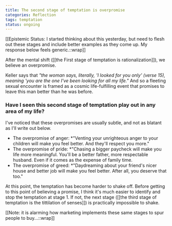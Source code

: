 ```yaml
---
title: The second stage of temptation is overpromise
categories: Reflection
tags: temptation
status: ongoing
---
```


[[Epistemic Status: I started thinking about this yesterday, but need to flesh out these stages and include better examples as they come up. My response below feels generic.::wrap]]

After the mental shift ([[the First stage of temptation is rationalization]]), we believe an overpromise. 

Keller says that *"the woman says, literally, 'I looked for you only' (verse 15), meaning 'you are the one I've been looking for all my life."* And so a fleeting sexual encounter is framed as a cosmic life-fulfilling event that promises to leave this man better than he was before. 

### Have I seen this second stage of temptation play out in any area of my life?

I've noticed that these overpromises are usually subtle, and not as blatant as I'll write out below. 

- The overpromise of anger: *"Venting your unrighteous anger to your children will make you feel better. And they'll respect you more." 
- The overpromise of pride: *"Chasing a bigger paycheck will make you life more meaningful. You'll be a better father, more respectable husband. Even if it comes as the expense of family time. 
- The overpromise of greed: *"Daydreaming about your friend's nicer house and better job will make you feel better. After all, you deserve that too."

At this point, the temptation has become harder to shake off. Before getting to this point of believing a promise, I think it's much easier to identify and stop the temptation at stage 1. If not, the next stage ([[the third stage of temptation is the tittilation of senses]]) is practically impossible to shake. 

[[Note: it is alarming how marketing implements these same stages to spur people to buy...::wrap]]






